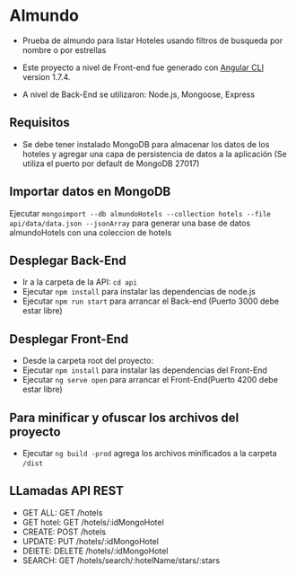 # Almundo

* Prueba de almundo para listar Hoteles usando filtros de busqueda por nombre o por estrellas

* Este proyecto a nivel de Front-end fue generado con [Angular CLI](https://github.com/angular/angular-cli) version 1.7.4.
* A nivel de Back-End se utilizaron: Node.js, Mongoose, Express

## Requisitos

* Se debe tener instalado MongoDB para almacenar los datos de los hoteles y agregar una capa de persistencia de datos a la aplicación (Se utiliza el puerto por default de MongoDB 27017)

## Importar datos en MongoDB

Ejecutar `mongoimport --db almundoHotels --collection hotels --file api/data/data.json --jsonArray` para generar una base de datos almundoHotels con una coleccion de hotels

## Desplegar Back-End

* Ir a la carpeta de la API: `cd api`
* Ejecutar `npm install` para instalar las dependencias de node.js
* Ejecutar `npm run start` para arrancar el Back-end (Puerto 3000 debe estar libre)

## Desplegar Front-End

* Desde la carpeta root del proyecto:
* Ejecutar `npm install` para instalar las dependencias del Front-End
* Ejecutar `ng serve open` para arrancar el Front-End(Puerto 4200 debe estar libre)

## Para minificar y ofuscar los archivos del proyecto

* Ejecutar `ng build -prod` agrega los archivos minificados a la carpeta `/dist`

## LLamadas API REST

* GET ALL: GET /hotels
* GET hotel: GET /hotels/:idMongoHotel
* CREATE: POST /hotels
* UPDATE: PUT /hotels/:idMongoHotel
* DElETE: DELETE /hotels/:idMongoHotel
* SEARCH: GET /hotels/search/:hotelName/stars/:stars

